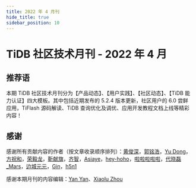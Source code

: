 ```yaml
---
title: 2022 年 4 月刊
hide_title: true
sidebar_position: 10
---
```


# TiDB 社区技术月刊 - 2022 年 4 月

## 推荐语

本期 TiDB 社区技术月刊分为【产品动态】、【用户实践】、【社区动态】、【TiDB 能力认证】四大模板。其中包括近期发布的 5.2.4 版本更新，社区用户的 6.0 尝鲜应用，TiFlash 源码解读、TiDB 查询优化及调优、应用开发教程文档上线等精彩内容！

## 感谢

感谢所有贡献内容的作者（按文章收录顺序排列）：[黄俊深](https://github.com/JaySon-Huang)，[郭铭浩](https://github.com/gmhdbjd)，[Yu Dong](https://github.com/yudongusa)，[方祝和](https://github.com/fzhedu)，[荣毅龙](https://github.com/yilongrong)，[靳献旗](https://tidb.net/u/mydb/post/all)，[齐智](https://github.com/littlefall)，[Asiaye](https://tidb.net/u/Asiaye/answer)，[hey-hoho](https://tidb.net/u/hey-hoho/answer)，[啦啦啦啦啦](https://tidb.net/u/%E5%95%A6%E5%95%A6%E5%95%A6%E5%95%A6%E5%95%A6/answer)，[代晓磊_Mars](https://tidb.net/u/%E4%BB%A3%E6%99%93%E7%A3%8A_Mars/answer)，[边城元元](https://tidb.net/u/%E8%BE%B9%E5%9F%8E%E5%85%83%E5%85%83/answer)，[Gin](https://tidb.net/u/Gin/answer)，[h5n1](https://tidb.net/u/h5n1/answer)

感谢本期月刊的内容编辑：[Yan Yan](https://asktug.com/u/yy%E7%A4%BE%E5%8C%BA%E5%B0%8F%E5%B8%AE%E6%89%8B/summary)、[Xiaolu Zhou](https://asktug.com/u/luzizhuo/summary)